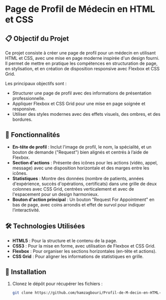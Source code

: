 # Page de Profil de Médecin en HTML et CSS

## 📋 Objectif du Projet

Ce projet consiste à créer une page de profil pour un médecin en utilisant HTML et CSS, avec une mise en page moderne inspirée d'un design fourni. Il permet de mettre en pratique les compétences en structuration de page, en stylisation, et en création de disposition responsive avec Flexbox et CSS Grid.

Les principaux objectifs sont :
- Structurer une page de profil avec des informations de présentation professionnelle.
- Appliquer Flexbox et CSS Grid pour une mise en page soignée et responsive.
- Utiliser des styles modernes avec des effets visuels, des ombres, et des bordures.

## 🎨 Fonctionnalités

- **En-tête de profil** : Inclut l'image de profil, le nom, la spécialité, et un bouton de demande ("Request") bien alignés et centrés à l’aide de Flexbox.
- **Section d'actions** : Présente des icônes pour les actions (vidéo, appel, message) avec une disposition horizontale et des marges entre les icônes.
- **Statistiques** : Montre des données (nombre de patients, années d'expérience, succès d'opérations, certificats) dans une grille de deux colonnes avec CSS Grid, centrées verticalement et avec de l'espacement pour un design harmonieux.
- **Bouton d'action principal** : Un bouton "Request For Appointment" en bas de page, avec coins arrondis et effet de survol pour indiquer l’interactivité.

## 🛠️ Technologies Utilisées

- **HTML5** : Pour la structure et le contenu de la page.
- **CSS3** : Pour la mise en forme, avec utilisation de Flexbox et CSS Grid.
- **Flexbox** : Pour organiser les sections horizontales (en-tête et actions).
- **CSS Grid** : Pour aligner les informations de statistiques en grille.

## 🚀 Installation

1. Clonez le dépôt pour récupérer les fichiers :
   ```bash
   git clone https://github.com/hamzagbouri/Profil-de-M-decin-en-HTML-et-CSS.git
